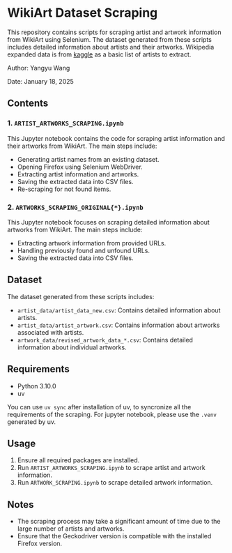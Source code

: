 # WikiArt Dataset Scraping

This repository contains scripts for scraping artist and artwork information from WikiArt using Selenium. The dataset generated from these scripts includes detailed information about artists and their artworks. Wikipedia expanded data is from [kaggle](https://www.kaggle.com/datasets/orkatz2/wikiartcsv/data) as a basic list of artists to extract.

Author: Yangyu Wang

Date: January 18, 2025

## Contents

### 1. `ARTIST_ARTWORKS_SCRAPING.ipynb`
This Jupyter notebook contains the code for scraping artist information and their artworks from WikiArt. The main steps include:
- Generating artist names from an existing dataset.
- Opening Firefox using Selenium WebDriver.
- Extracting artist information and artworks.
- Saving the extracted data into CSV files.
- Re-scraping for not found items.

### 2. `ARTWORKS_SCRAPING_ORIGINAL{*}.ipynb`
This Jupyter notebook focuses on scraping detailed information about artworks from WikiArt. The main steps include:
- Extracting artwork information from provided URLs.
- Handling previously found and unfound URLs.
- Saving the extracted data into CSV files.

## Dataset
The dataset generated from these scripts includes:
- `artist_data/artist_data_new.csv`: Contains detailed information about artists.
- `artist_data/artist_artwork.csv`: Contains information about artworks associated with artists.
- `artwork_data/revised_artwork_data_*.csv`: Contains detailed information about individual artworks.

## Requirements
- Python 3.10.0
- uv

You can use `uv sync` after installation of uv, to syncronize all the requirements of the scraping. For jupyter notebook, please use the `.venv` generated by uv.

## Usage
1. Ensure all required packages are installed.
2. Run `ARTIST_ARTWORKS_SCRAPING.ipynb` to scrape artist and artwork information.
3. Run `ARTWORK_SCRAPING.ipynb` to scrape detailed artwork information.

## Notes
- The scraping process may take a significant amount of time due to the large number of artists and artworks.
- Ensure that the Geckodriver version is compatible with the installed Firefox version.
